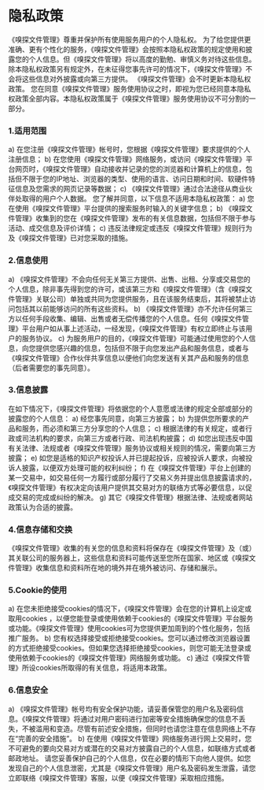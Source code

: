 <!-- ---
title: 隐私政策
date: 2021-03-31 16:20:38
--- -->

# 隐私政策

《嗅探文件管理》尊重并保护所有使用服务用户的个人隐私权。
为了给您提供更准确、更有个性化的服务，《嗅探文件管理》会按照本隐私权政策的规定使用和披露您的个人信息。但《嗅探文件管理》将以高度的勤勉、审慎义务对待这些信息。除本隐私权政策另有规定外，在未征得您事先许可的情况下，《嗅探文件管理》不会将这些信息对外披露或向第三方提供。 《嗅探文件管理》会不时更新本隐私权政策。
您在同意《嗅探文件管理》服务使用协议之时，即视为您已经同意本隐私权政策全部内容。本隐私权政策属于《嗅探文件管理》服务使用协议不可分割的一部分。
### 1.适用范围
a) 在您注册《嗅探文件管理》帐号时，您根据《嗅探文件管理》要求提供的个人注册信息；
b) 在您使用《嗅探文件管理》网络服务，或访问《嗅探文件管理》平台网页时，《嗅探文件管理》自动接收并记录的您的浏览器和计算机上的信息，包括但不限于您的IP地址、浏览器的类型、使用的语言、访问日期和时间、软硬件特征信息及您需求的网页记录等数据；
c) 《嗅探文件管理》通过合法途径从商业伙伴处取得的用户个人数据。
您了解并同意，以下信息不适用本隐私权政策：
a) 您在使用《嗅探文件管理》平台提供的搜索服务时输入的关键字信息；
b) 《嗅探文件管理》收集到的您在《嗅探文件管理》发布的有关信息数据，包括但不限于参与活动、成交信息及评价详情；
c) 违反法律规定或违反《嗅探文件管理》规则行为及《嗅探文件管理》已对您采取的措施。
### 2.信息使用
a) 《嗅探文件管理》不会向任何无关第三方提供、出售、出租、分享或交易您的个人信息，除非事先得到您的许可，或该第三方和《嗅探文件管理》（含《嗅探文件管理》关联公司）单独或共同为您提供服务，且在该服务结束后，其将被禁止访问包括其以前能够访问的所有这些资料。
b) 《嗅探文件管理》亦不允许任何第三方以任何手段收集、编辑、出售或者无偿传播您的个人信息。任何《嗅探文件管理》平台用户如从事上述活动，一经发现，《嗅探文件管理》有权立即终止与该用户的服务协议。
c) 为服务用户的目的，《嗅探文件管理》可能通过使用您的个人信息，向您提供您感兴趣的信息，包括但不限于向您发出产品和服务信息，或者与《嗅探文件管理》合作伙伴共享信息以便他们向您发送有关其产品和服务的信息（后者需要您的事先同意）。
### 3.信息披露 
在如下情况下，《嗅探文件管理》将依据您的个人意愿或法律的规定全部或部分的披露您的个人信息：
a) 经您事先同意，向第三方披露；
b) 为提供您所要求的产品和服务，而必须和第三方分享您的个人信息；
c) 根据法律的有关规定，或者行政或司法机构的要求，向第三方或者行政、司法机构披露；
d) 如您出现违反中国有关法律、法规或者《嗅探文件管理》服务协议或相关规则的情况，需要向第三方披露；
e) 如您是适格的知识产权投诉人并已提起投诉，应被投诉人要求，向被投诉人披露，以便双方处理可能的权利纠纷；
f) 在《嗅探文件管理》平台上创建的某一交易中，如交易任何一方履行或部分履行了交易义务并提出信息披露请求的，《嗅探文件管理》有权决定向该用户提供其交易对方的联络方式等必要信息，以促成交易的完成或纠纷的解决。
g) 其它《嗅探文件管理》根据法律、法规或者网站政策认为合适的披露。
### 4.信息存储和交换
《嗅探文件管理》收集的有关您的信息和资料将保存在《嗅探文件管理》及（或）其关联公司的服务器上，这些信息和资料可能传送至您所在国家、地区或《嗅探文件管理》收集信息和资料所在地的境外并在境外被访问、存储和展示。
### 5.Cookie的使用
a) 在您未拒绝接受cookies的情况下，《嗅探文件管理》会在您的计算机上设定或取用cookies ，以便您能登录或使用依赖于cookies的《嗅探文件管理》平台服务或功能。《嗅探文件管理》使用cookies可为您提供更加周到的个性化服务，包括推广服务。
b) 您有权选择接受或拒绝接受cookies。您可以通过修改浏览器设置的方式拒绝接受cookies。但如果您选择拒绝接受cookies，则您可能无法登录或使用依赖于cookies的《嗅探文件管理》网络服务或功能。
c) 通过《嗅探文件管理》所设cookies所取得的有关信息，将适用本政策。
### 6.信息安全
a) 《嗅探文件管理》帐号均有安全保护功能，请妥善保管您的用户名及密码信息。《嗅探文件管理》将通过对用户密码进行加密等安全措施确保您的信息不丢失，不被滥用和变造。尽管有前述安全措施，但同时也请您注意在信息网络上不存在“完善的安全措施”。
b) 在使用《嗅探文件管理》网络服务进行网上交易时，您不可避免的要向交易对方或潜在的交易对方披露自己的个人信息，如联络方式或者邮政地址。
请您妥善保护自己的个人信息，仅在必要的情形下向他人提供。如您发现自己的个人信息泄密，尤其是《嗅探文件管理》用户名及密码发生泄露，请您立即联络《嗅探文件管理》客服，以便《嗅探文件管理》采取相应措施。

